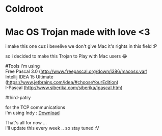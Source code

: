 # Coldroot
Mac OS Trojan made with love &lt;3
===================================
i make this one cuz i bevelive we don't give Mac it's rights in this field :P

so i decided to make this Trojan to Play with Mac users 😂

#Tools
i'm using <br>
Free Pascal 3.0 (http://www.freepascal.org/down/i386/macosx.var)<br>
Intellij IDEA 15 Ultimate (https://www.jetbrains.com/idea/#chooseYourEdition)<br> 
I-Pascal (http://www.siberika.com/siberika/ipascal.htm)<br>

#third-patry<br>

for the TCP communications<br>
i'm using Indy : <a href="http://www.indyproject.org">Download</a> <br>

That's all for now ... <br>
i'll update this every week .. so stay tuned :V
